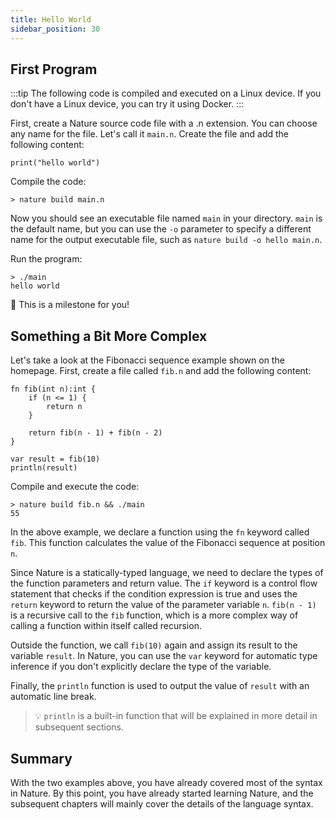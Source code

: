 ```yaml
---
title: Hello World
sidebar_position: 30
---
```


## First Program

:::tip
The following code is compiled and executed on a Linux device. If you don't have a Linux device, you can try it using Docker.
:::

First, create a Nature source code file with a .n extension. You can choose any name for the file. Let's call it `main.n`. Create the file and add the following content:

```nature title="main.n"
print("hello world")
```

Compile the code:

```shell
> nature build main.n
```

Now you should see an executable file named `main` in your directory. `main` is the default name, but you can use the `-o` parameter to specify a different name for the output executable file, such as `nature build -o hello main.n`.

Run the program:

```shell
> ./main
hello world
```

🎉 This is a milestone for you!

## Something a Bit More Complex

Let's take a look at the Fibonacci sequence example shown on the homepage. First, create a file called `fib.n` and add the following content:

```nature title='fib.n'
fn fib(int n):int {
    if (n <= 1) {
        return n
    }

    return fib(n - 1) + fib(n - 2)
}

var result = fib(10)
println(result)
```

Compile and execute the code:

```shell
> nature build fib.n && ./main
55
```

In the above example, we declare a function using the `fn` keyword called `fib`. This function calculates the value of the Fibonacci sequence at position `n`.

Since Nature is a statically-typed language, we need to declare the types of the function parameters and return value. The `if` keyword is a control flow statement that checks if the condition expression is true and uses the `return` keyword to return the value of the parameter variable `n`. `fib(n - 1)` is a recursive call to the `fib` function, which is a more complex way of calling a function within itself called recursion.

Outside the function, we call `fib(10)` again and assign its result to the variable `result`. In Nature, you can use the `var` keyword for automatic type inference if you don't explicitly declare the type of the variable. 

Finally, the `println` function is used to output the value of `result` with an automatic line break.

> 💡 `println` is a built-in function that will be explained in more detail in subsequent sections.

## Summary

With the two examples above, you have already covered most of the syntax in Nature. By this point, you have already started learning Nature, and the subsequent chapters will mainly cover the details of the language syntax.
